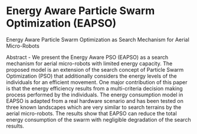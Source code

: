 # Energy Aware Particle Swarm Optimization (EAPSO)
Energy Aware Particle Swarm Optimization as Search Mechanism for Aerial Micro-Robots

Abstract - We present the Energy Aware PSO (EAPSO) as a search mechanism for aerial micro-robots with limited energy capacity. The proposed model is an extension of the search concept of Particle Swarm Optimization (PSO) that additionally considers the energy levels of the individuals for an efficient movement. One major contribution of this paper is that the energy efficiency results from a multi-criteria decision making process performed by the individuals. The energy consumption model in EAPSO is adapted from a real hardware scenario and has been tested on three known landscapes which are very similar to search terrains by the aerial micro-robots. The results show that EAPSO can reduce the total energy consumption of the swarm with negligible degradation of the search results.
